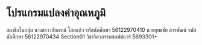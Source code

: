 # โปรแกรมแปลงค่าอุณหภูมิ
สมาชิกในกลุ่ม
นางสาววลัยภรณ์  โสตแก้ว รหัสนักศึกษา  56122970410
นายยุทธชัย      สารพัฒน์  รหัสนักศึกษา  56122970434
Section01
วิชาวิศวกรรมซอฟต์แวร์ 5693301+
